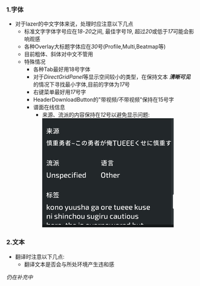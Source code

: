 ### 1.字体
*   对于lazer的中文字体来说，处理时应注意以下几点
    *   标准文字字体字号应在*18*-*20*之间, 最佳字号*19*, 超过*20*或低于*17*可能会影响观感
    *   各种Overlay大标题字体应在*30*号(Profile,Multi,Beatmap等)
    *   目前粗体、斜体对中文不管用
    *   特殊情况
        *   各种Tab最好用18号字体
        *   对于*DirectGridPanel*等显示空间较小的类型，在保持文本 ***清晰可见*** 的情况下寻找最小字体,目前的字体为*17*号
        *   右键菜单最好用*17*号字
        *   HeaderDownloadButton的"带视频/不带视频"保持在15号字
        *   谱面在线信息
            *   来源、流派的内容保持在*12*号以避免显示问题:
            ![字体过大(17)导致显示内容溢出容器](assets/blog/font_too_big.png)

### 2.文本
*   翻译时注意以下几点:
    *   翻译文本是否会与所处环境产生违和感

*仍在补充中*